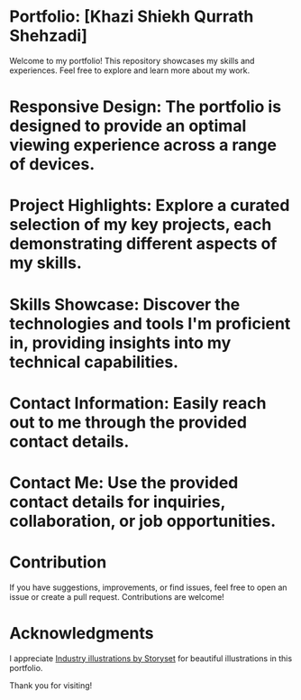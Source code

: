 # Portfolio: [Khazi Shiekh Qurrath Shehzadi]
Welcome to my portfolio! This repository showcases my skills and experiences. Feel free to explore and learn more about my work.

# Responsive Design: The portfolio is designed to provide an optimal viewing experience across a range of devices.
# Project Highlights: Explore a curated selection of my key projects, each demonstrating different aspects of my skills.
# Skills Showcase: Discover the technologies and tools I'm proficient in, providing insights into my technical capabilities.
# Contact Information: Easily reach out to me through the provided contact details.

# Contact Me: Use the provided contact details for inquiries, collaboration, or job opportunities.
# Contribution
If you have suggestions, improvements, or find issues, feel free to open an issue or create a pull request. Contributions are welcome!

# Acknowledgments
I appreciate <a href="https://storyset.com/industry">Industry illustrations by Storyset</a> for beautiful illustrations in this portfolio.

Thank you for visiting!
